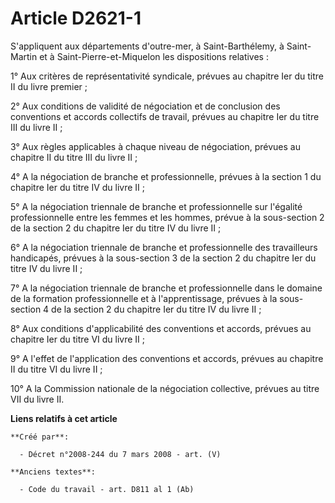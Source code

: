 # Article D2621-1

S'appliquent aux départements d'outre-mer, à Saint-Barthélemy, à Saint-Martin et à Saint-Pierre-et-Miquelon les dispositions
relatives :

1° Aux critères de représentativité syndicale, prévues au chapitre Ier du titre II du livre premier ;

2° Aux conditions de validité de négociation et de conclusion des conventions et accords collectifs de travail, prévues au
chapitre Ier du titre III du livre II ;

3° Aux règles applicables à chaque niveau de négociation, prévues au chapitre II du titre III du livre II ;

4° A la négociation de branche et professionnelle, prévues à la section 1 du chapitre Ier du titre IV du livre II ;

5° A la négociation triennale de branche et professionnelle sur l'égalité professionnelle entre les femmes et les hommes,
prévue à la sous-section 2 de la section 2 du chapitre Ier du titre IV du livre II ;

6° A la négociation triennale de branche et professionnelle des travailleurs handicapés, prévues à la sous-section 3 de la
section 2 du chapitre Ier du titre IV du livre II ;

7° A la négociation triennale de branche et professionnelle dans le domaine de la formation professionnelle et à
l'apprentissage, prévues à la sous-section 4 de la section 2 du chapitre Ier du titre IV du livre II ;

8° Aux conditions d'applicabilité des conventions et accords, prévues au chapitre Ier du titre VI du livre II ;

9° A l'effet de l'application des conventions et accords, prévues au chapitre II du titre VI du livre II ;

10° A la Commission nationale de la négociation collective, prévues au titre VII du livre II.

**Liens relatifs à cet article**

	**Créé par**:

	  - Décret n°2008-244 du 7 mars 2008 - art. (V)

	**Anciens textes**:

	  - Code du travail - art. D811 al 1 (Ab)
